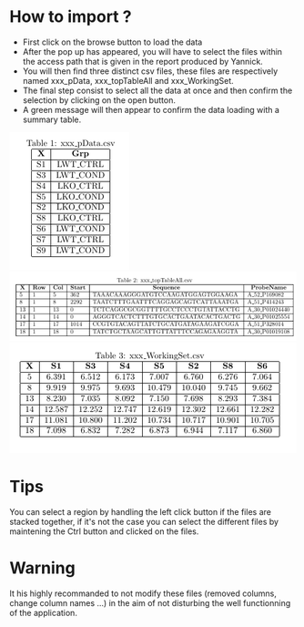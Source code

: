 How to import ?
===============

* First click on the browse button to load the data
* After the pop up has appeared, you will have to select the files within the access path that is given in the report produced by Yannick.  
* You will then find three distinct csv files, these files are respectively named xxx_pData, xxx_topTableAll and xxx_WorkingSet.
* The final step consist to select all the data at once and then confirm the selection by clicking on the open button.
* A green message will then appear to confirm the data loading with a summary table.

![](image/pdata.png)
![](image/toptable.png)
![](image/workingset.png)

# Tips
You can select a region by handling the left click button if the files are stacked together, if it's not the case you can select the different files by maintening the Ctrl button and clicked on the files.

# Warning
It his highly recommanded to not modify these files (removed columns, change column names ...) in the aim of not disturbing the well functionning of the application.
